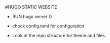#HUGO STATIC WEBSITE

- RUN hugo server D 

- check config.toml for configuration

- Look at the repo structure for theme and files